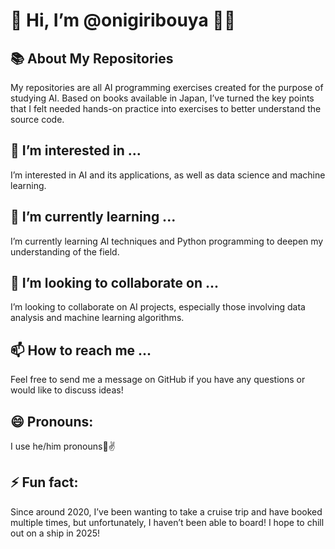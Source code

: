 # 👋 Hi, I’m @onigiribouya 🍙✨

## 📚 About My Repositories
My repositories are all AI programming exercises created for the purpose of studying AI. Based on books available in Japan, I’ve turned the key points that I felt needed hands-on practice into exercises to better understand the source code.

## 👀 I’m interested in ...
I’m interested in AI and its applications, as well as data science and machine learning.

## 🌱 I’m currently learning ...
I’m currently learning AI techniques and Python programming to deepen my understanding of the field.

## 💞️ I’m looking to collaborate on ...
I’m looking to collaborate on AI projects, especially those involving data analysis and machine learning algorithms.

## 📫 How to reach me ...
Feel free to send me a message on GitHub if you have any questions or would like to discuss ideas!

## 😄 Pronouns:
I use he/him pronouns🍙✌️

## ⚡ Fun fact:
Since around 2020, I’ve been wanting to take a cruise trip and have booked multiple times, but unfortunately, I haven’t been able to board! I hope to chill out on a ship in 2025!
